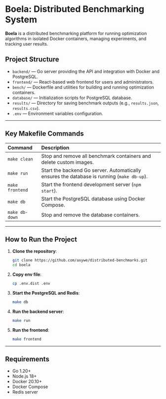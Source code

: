 # Boela: Distributed Benchmarking System

**Boela** is a distributed benchmarking platform for running optimization algorithms in isolated Docker containers, managing experiments, and tracking user results.

## Project Structure

* `backend/` — Go server providing the API and integration with Docker and PostgreSQL.
* `frontend/` — React-based web frontend for users and administrators.
* `bench/` — Dockerfile and utilities for building and running optimization containers.
* `database/` — Initialization scripts for PostgreSQL database.
* `results/` — Directory for saving benchmark outputs (e.g., `results.json`, `results.csv`).
* `.env` — Environment variables configuration.

---

## Key Makefile Commands

| Command         | Description                                                                                  |
| :-------------- | :------------------------------------------------------------------------------------------- |
| `make clean`    | Stop and remove all benchmark containers and delete custom images.                           |
| `make run`      | Start the backend Go server. Automatically ensures the database is running (`make db-up`).   |
| `make frontend` | Start the frontend development server (`npm start`).                                         |
| `make db`       | Start the PostgreSQL database using Docker Compose.                                          |
| `make db-down`  | Stop and remove the database containers.                                                     |

---

## How to Run the Project

1. **Clone the repository**:

   ```bash
   git clone https://github.com/axywe/distributed-benchmarks.git
   cd boela
   ```

1. **Copy env file**:

   ```bash
   cp .env.dist .env
   ```

3. **Start the PostgreSQL and Redis**:

   ```bash
   make db
   ```

4. **Run the backend server**:

   ```bash
   make run
   ```

5. **Run the frontend**:

   ```bash
   make frontend
   ```

---

## Requirements

* Go 1.20+
* Node.js 18+
* Docker 20.10+
* Docker Compose
* Redis server